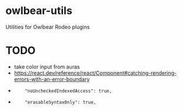 # owlbear-utils
Utilities for Owlbear Rodeo plugins

# TODO
- take color input from auras
- https://react.dev/reference/react/Component#catching-rendering-errors-with-an-error-boundary
-         "noUncheckedIndexedAccess": true,
-         "erasableSyntaxOnly": true,

